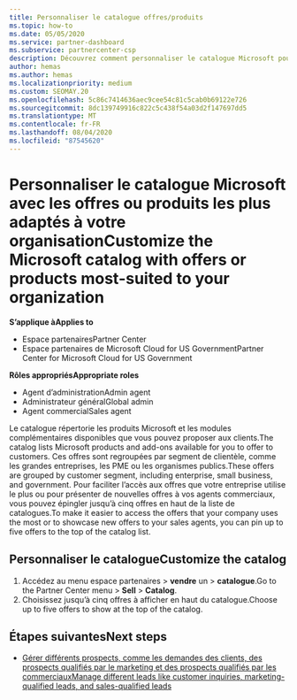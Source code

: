 ```yaml
---
title: Personnaliser le catalogue offres/produits
ms.topic: how-to
ms.date: 05/05/2020
ms.service: partner-dashboard
ms.subservice: partnercenter-csp
description: Découvrez comment personnaliser le catalogue Microsoft pour faciliter l’accès aux offres ou produits que votre organisation utilise le plus.
author: hemas
ms.author: hemas
ms.localizationpriority: medium
ms.custom: SEOMAY.20
ms.openlocfilehash: 5c86c7414636aec9cee54c81c5cab0b69122e726
ms.sourcegitcommit: 8dc139749916c822c5c438f54a03d2f147697dd5
ms.translationtype: MT
ms.contentlocale: fr-FR
ms.lasthandoff: 08/04/2020
ms.locfileid: "87545620"
---
```

# <a name="customize-the-microsoft-catalog-with-offers-or-products-most-suited-to-your-organization"></a><span data-ttu-id="68d66-103">Personnaliser le catalogue Microsoft avec les offres ou produits les plus adaptés à votre organisation</span><span class="sxs-lookup"><span data-stu-id="68d66-103">Customize the Microsoft catalog with offers or products most-suited to your organization</span></span>

<span data-ttu-id="68d66-104">**S’applique à**</span><span class="sxs-lookup"><span data-stu-id="68d66-104">**Applies to**</span></span>

- <span data-ttu-id="68d66-105">Espace partenaires</span><span class="sxs-lookup"><span data-stu-id="68d66-105">Partner Center</span></span>
- <span data-ttu-id="68d66-106">Espace partenaires de Microsoft Cloud for US Government</span><span class="sxs-lookup"><span data-stu-id="68d66-106">Partner Center for Microsoft Cloud for US Government</span></span>

<span data-ttu-id="68d66-107">**Rôles appropriés**</span><span class="sxs-lookup"><span data-stu-id="68d66-107">**Appropriate roles**</span></span>

- <span data-ttu-id="68d66-108">Agent d’administration</span><span class="sxs-lookup"><span data-stu-id="68d66-108">Admin agent</span></span>
- <span data-ttu-id="68d66-109">Administrateur général</span><span class="sxs-lookup"><span data-stu-id="68d66-109">Global admin</span></span>
- <span data-ttu-id="68d66-110">Agent commercial</span><span class="sxs-lookup"><span data-stu-id="68d66-110">Sales agent</span></span>

<span data-ttu-id="68d66-111">Le catalogue répertorie les produits Microsoft et les modules complémentaires disponibles que vous pouvez proposer aux clients.</span><span class="sxs-lookup"><span data-stu-id="68d66-111">The catalog lists Microsoft products and add-ons available for you to offer to customers.</span></span> <span data-ttu-id="68d66-112">Ces offres sont regroupées par segment de clientèle, comme les grandes entreprises, les PME ou les organismes publics.</span><span class="sxs-lookup"><span data-stu-id="68d66-112">These offers are grouped by customer segment, including enterprise, small business, and government.</span></span> <span data-ttu-id="68d66-113">Pour faciliter l’accès aux offres que votre entreprise utilise le plus ou pour présenter de nouvelles offres à vos agents commerciaux, vous pouvez épingler jusqu’à cinq offres en haut de la liste de catalogues.</span><span class="sxs-lookup"><span data-stu-id="68d66-113">To make it easier to access the offers that your company uses the most or to showcase new offers to your sales agents, you can pin up to five offers to the top of the catalog list.</span></span>

## <a name="customize-the-catalog"></a><span data-ttu-id="68d66-114">Personnaliser le catalogue</span><span class="sxs-lookup"><span data-stu-id="68d66-114">Customize the catalog</span></span>

1. <span data-ttu-id="68d66-115">Accédez au menu espace partenaires &gt; **vendre** un &gt; **catalogue**.</span><span class="sxs-lookup"><span data-stu-id="68d66-115">Go to the Partner Center menu &gt; **Sell** &gt; **Catalog**.</span></span>
2. <span data-ttu-id="68d66-116">Choisissez jusqu’à cinq&nbsp;offres à afficher en haut du catalogue.</span><span class="sxs-lookup"><span data-stu-id="68d66-116">Choose up to five offers to show at the top of the catalog.</span></span>
 
## <a name="next-steps"></a><span data-ttu-id="68d66-117">Étapes suivantes</span><span class="sxs-lookup"><span data-stu-id="68d66-117">Next steps</span></span>

- [<span data-ttu-id="68d66-118">Gérer différents prospects, comme les demandes des clients, des prospects qualifiés par le marketing et des prospects qualifiés par les commerciaux</span><span class="sxs-lookup"><span data-stu-id="68d66-118">Manage different leads like customer inquiries, marketing-qualified leads, and sales-qualified leads</span></span>](manage-leads.md) 
